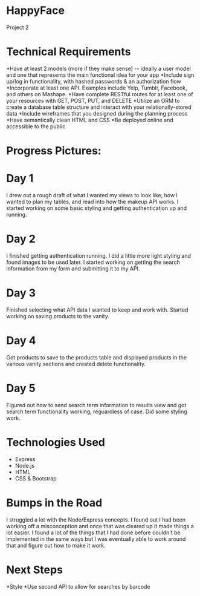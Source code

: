 # HappyFace
Project 2

# Technical Requirements

*Have at least 2 models (more if they make sense) -- ideally a user model and one that represents the main functional idea for your app
*Include sign up/log in functionality, with hashed passwords & an authorization flow
*Incorporate at least one API. Examples include Yelp, Tumblr, Facebook, and others on Mashape.
*Have complete RESTful routes for at least one of your resources with GET, POST, PUT, and DELETE
*Utilize an ORM to create a database table structure and interact with your relationally-stored data
*Include wireframes that you designed during the planning process
*Have semantically clean HTML and CSS
*Be deployed online and accessible to the public


# Progress Pictures:

# Day 1
I drew out a rough draft of what I wanted my views to look like, how I wanted to plan my tables, and read into how the makeup API works. I started working on some basic styling and getting authentication up and running.

# Day 2
I finished getting authentication running. I did a little more light styling and found images to be used later. I started working on getting the search information from my form and submitting it to my API.

# Day 3
Finished selecting what API data I wanted to keep and work with. Started working on saving products to the vanity.

# Day 4
Got products to save to the products table and displayed products in the various vanity sections and created delete functionality.

# Day 5
Figured out how to send search term information to results view and got search term functionality working, reguardless of case. Did some styling work.

# Technologies Used

* Express
* Node.js
* HTML
* CSS & Bootstrap

# Bumps in the Road

I struggled a lot with the Node/Express concepts. I found out I had been working off a misconception and once that was cleared up it made things a lot easier. I found a lot of the things that I had done before couldn't be implemented in the same ways but I was eventually able to work around that and figure out how to make it work.

# Next Steps

*Style
*Use second API to allow for searches by barcode
